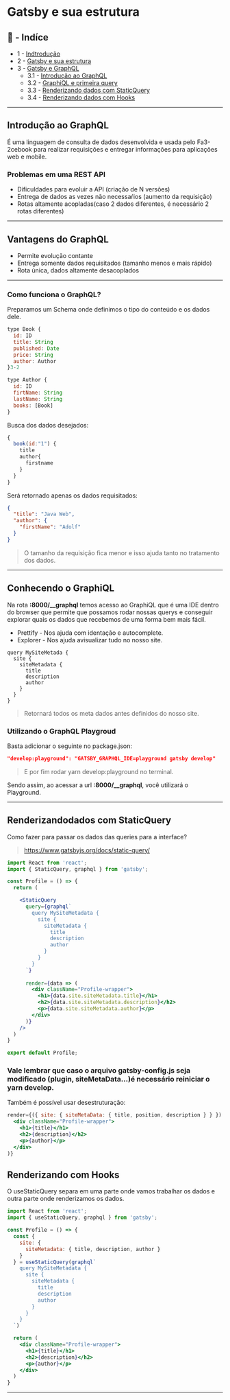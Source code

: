 # Gatsby e sua estrutura

## :robot: - Indíce

- 1 - [Indtrodução](https://github.com/comicodarko/Lab-Gatsby)
- 2 - [Gatsby e sua estrutura](https://github.com/comicodarko/Lab-Gatsby/tree/master/02%20-Gatsby%20e%20sua%20estrutura)
- 3 - [Gatsby e GraphQL](#3-1)
  - 3.1 - [Introdução ao GraphQL](#3-1)
  - 3.2 - [GraphiQL e primeira query](#3-2)
  - 3.3 - [Renderizando dados com StaticQuery](#3-3)
  - 3.4 - [Renderizando dados com Hooks](#3-4)

****

## <a name="3-1">Introdução ao GraphQL</a>

É uma linguagem de consulta de dados desenvolvida e usada pelo Fa3-2cebook para realizar requisições e entregar informações para aplicações web e mobile.

### Problemas em uma REST API

- Dificuldades para evoluir a API (criação de N versões)
- Entrega de dados as vezes não necessaŕios (aumento da requisição)
- Rotas altamente acopladas(caso 2 dados diferentes, é necessário 2 rotas diferentes)

****

## Vantagens do GraphQL

- Permite evolução contante
- Entrega somente dados requisitados (tamanho menos e mais rápido)
- Rota única, dados altamente desacoplados

****

### Como funciona o GraphQL?

Preparamos um Schema onde definimos o tipo do conteúdo e os dados dele.

```js
type Book {
  id: ID
  title: String
  published: Date
  price: String
  author: Author
}3-2

type Author {
  id: ID
  firtName: String
  lastName: String
  books: [Book]
}
```

Busca dos dados desejados:

```js
{
  book(id:"1") {
    title
    author{
      firstname
    }
  }
}
```

Será retornado apenas os dados requisitados:

```json
{
  "title": "Java Web",
  "author": {
    "firstName": "Adolf"
  }
}
```
> O tamanho da requisição fica menor e isso ajuda tanto no tratamento dos dados.

****

## <a name="3-2">Conhecendo o GraphiQL</a>

Na rota **:8000/__graphql** temos acesso ao GraphiQL que é uma IDE dentro do browser que permite que possamos rodar nossas querys e conseguir explorar quais os dados que recebemos de uma forma bem mais fácil.

- Prettify - Nos ajuda com identação e autocomplete.
- Explorer - Nos ajuda avisualizar tudo no nosso site.

```
query MySiteMetada {
  site {
    siteMetadata {
      title
      description
      author
    }
  }
}
```
> Retornará todos os meta dados antes definidos do nosso site.

### Utilizando o GraphQL Playgroud

Basta adicionar o seguinte no package.json:

```json
"develop:playground": "GATSBY_GRAPHQL_IDE=playground gatsby develop"
```
> E por fim rodar yarn develop:playground no terminal.

Sendo assim, ao acessar a url **:8000/__graphql**, você utilizará o Playground.

****

## <a name="3-3">Renderizandodados com StaticQuery</a>

Como fazer para passar os dados das queries para a interface? 
>https://www.gatsbyjs.org/docs/static-query/

```jsx
import React from 'react';
import { StaticQuery, graphql } from 'gatsby';

const Profile = () => {
  return (

    <StaticQuery
      query={graphql`
        query MySiteMetadata {
          site {
            siteMetadata {
              title
              description
              author
            }
          }
        }
      `}
    
      render={data => ( 
        <div className="Profile-wrapper">
          <h1>{data.site.siteMetadata.title}</h1>
          <h2>{data.site.siteMetadata.description}</h2>
          <p>{data.site.siteMetadata.author}</p>
        </div>
      )}
    />
  )
}

export default Profile;
```

### Vale lembrar que caso o arquivo **gatsby-config.js** seja modificado (plugin, siteMetaData...)é necessário reiniciar o yarn develop.

Também é possível usar desestruturação:

```jsx
render={({ site: { siteMetaData: { title, position, description } } }) => ( 
  <div className="Profile-wrapper">
    <h1>{title}</h1>
    <h2>{description}</h2>
    <p>{author}</p>
  </div>
)}
```

## <a name="3-4">Renderizando com Hooks</a>

O useStaticQuery separa em uma parte onde vamos trabalhar os dados e outra parte onde renderizamos os dados.

```jsx
import React from 'react';
import { useStaticQuery, graphql } from 'gatsby';

const Profile = () => {
  const {
    site: {
      siteMetadata: { title, description, author }
    }
  } = useStaticQuery(graphql`
    query MySiteMetadata {
      site {
        siteMetadata {
          title
          description
          author
        }
      }
    }
  `) 

  return (
    <div className="Profile-wrapper">
      <h1>{title}</h1>
      <h2>{description}</h2>
      <p>{author}</p>
    </div>
  )
}
```

****